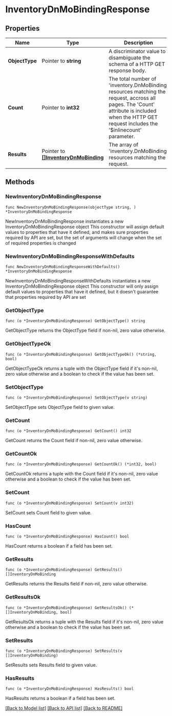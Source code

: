 # InventoryDnMoBindingResponse

## Properties

Name | Type | Description | Notes
------------ | ------------- | ------------- | -------------
**ObjectType** | Pointer to **string** | A discriminator value to disambiguate the schema of a HTTP GET response body. | 
**Count** | Pointer to **int32** | The total number of &#39;inventory.DnMoBinding&#39; resources matching the request, accross all pages. The &#39;Count&#39; attribute is included when the HTTP GET request includes the &#39;$inlinecount&#39; parameter. | [optional] 
**Results** | Pointer to [**[]InventoryDnMoBinding**](inventory.DnMoBinding.md) | The array of &#39;inventory.DnMoBinding&#39; resources matching the request. | [optional] 

## Methods

### NewInventoryDnMoBindingResponse

`func NewInventoryDnMoBindingResponse(objectType string, ) *InventoryDnMoBindingResponse`

NewInventoryDnMoBindingResponse instantiates a new InventoryDnMoBindingResponse object
This constructor will assign default values to properties that have it defined,
and makes sure properties required by API are set, but the set of arguments
will change when the set of required properties is changed

### NewInventoryDnMoBindingResponseWithDefaults

`func NewInventoryDnMoBindingResponseWithDefaults() *InventoryDnMoBindingResponse`

NewInventoryDnMoBindingResponseWithDefaults instantiates a new InventoryDnMoBindingResponse object
This constructor will only assign default values to properties that have it defined,
but it doesn't guarantee that properties required by API are set

### GetObjectType

`func (o *InventoryDnMoBindingResponse) GetObjectType() string`

GetObjectType returns the ObjectType field if non-nil, zero value otherwise.

### GetObjectTypeOk

`func (o *InventoryDnMoBindingResponse) GetObjectTypeOk() (*string, bool)`

GetObjectTypeOk returns a tuple with the ObjectType field if it's non-nil, zero value otherwise
and a boolean to check if the value has been set.

### SetObjectType

`func (o *InventoryDnMoBindingResponse) SetObjectType(v string)`

SetObjectType sets ObjectType field to given value.


### GetCount

`func (o *InventoryDnMoBindingResponse) GetCount() int32`

GetCount returns the Count field if non-nil, zero value otherwise.

### GetCountOk

`func (o *InventoryDnMoBindingResponse) GetCountOk() (*int32, bool)`

GetCountOk returns a tuple with the Count field if it's non-nil, zero value otherwise
and a boolean to check if the value has been set.

### SetCount

`func (o *InventoryDnMoBindingResponse) SetCount(v int32)`

SetCount sets Count field to given value.

### HasCount

`func (o *InventoryDnMoBindingResponse) HasCount() bool`

HasCount returns a boolean if a field has been set.

### GetResults

`func (o *InventoryDnMoBindingResponse) GetResults() []InventoryDnMoBinding`

GetResults returns the Results field if non-nil, zero value otherwise.

### GetResultsOk

`func (o *InventoryDnMoBindingResponse) GetResultsOk() (*[]InventoryDnMoBinding, bool)`

GetResultsOk returns a tuple with the Results field if it's non-nil, zero value otherwise
and a boolean to check if the value has been set.

### SetResults

`func (o *InventoryDnMoBindingResponse) SetResults(v []InventoryDnMoBinding)`

SetResults sets Results field to given value.

### HasResults

`func (o *InventoryDnMoBindingResponse) HasResults() bool`

HasResults returns a boolean if a field has been set.


[[Back to Model list]](../README.md#documentation-for-models) [[Back to API list]](../README.md#documentation-for-api-endpoints) [[Back to README]](../README.md)


